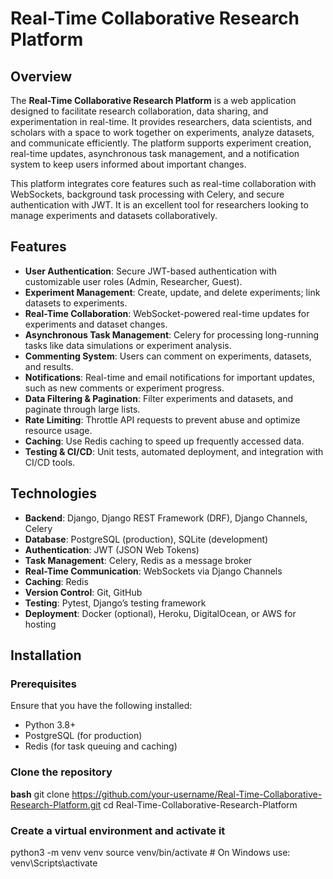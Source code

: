 # Real-Time Collaborative Research Platform

## Overview
The **Real-Time Collaborative Research Platform** is a web application designed to facilitate research collaboration, data sharing, and experimentation in real-time. It provides researchers, data scientists, and scholars with a space to work together on experiments, analyze datasets, and communicate efficiently. The platform supports experiment creation, real-time updates, asynchronous task management, and a notification system to keep users informed about important changes.

This platform integrates core features such as real-time collaboration with WebSockets, background task processing with Celery, and secure authentication with JWT. It is an excellent tool for researchers looking to manage experiments and datasets collaboratively.

## Features
- **User Authentication**: Secure JWT-based authentication with customizable user roles (Admin, Researcher, Guest).
- **Experiment Management**: Create, update, and delete experiments; link datasets to experiments.
- **Real-Time Collaboration**: WebSocket-powered real-time updates for experiments and dataset changes.
- **Asynchronous Task Management**: Celery for processing long-running tasks like data simulations or experiment analysis.
- **Commenting System**: Users can comment on experiments, datasets, and results.
- **Notifications**: Real-time and email notifications for important updates, such as new comments or experiment progress.
- **Data Filtering & Pagination**: Filter experiments and datasets, and paginate through large lists.
- **Rate Limiting**: Throttle API requests to prevent abuse and optimize resource usage.
- **Caching**: Use Redis caching to speed up frequently accessed data.
- **Testing & CI/CD**: Unit tests, automated deployment, and integration with CI/CD tools.

## Technologies
- **Backend**: Django, Django REST Framework (DRF), Django Channels, Celery
- **Database**: PostgreSQL (production), SQLite (development)
- **Authentication**: JWT (JSON Web Tokens)
- **Task Management**: Celery, Redis as a message broker
- **Real-Time Communication**: WebSockets via Django Channels
- **Caching**: Redis
- **Version Control**: Git, GitHub
- **Testing**: Pytest, Django’s testing framework
- **Deployment**: Docker (optional), Heroku, DigitalOcean, or AWS for hosting

## Installation

### Prerequisites
Ensure that you have the following installed:
- Python 3.8+
- PostgreSQL (for production)
- Redis (for task queuing and caching)

### Clone the repository

**bash**
git clone https://github.com/your-username/Real-Time-Collaborative-Research-Platform.git
cd Real-Time-Collaborative-Research-Platform

### Create a virtual environment and activate it
python3 -m venv venv
source venv/bin/activate  # On Windows use: venv\Scripts\activate




